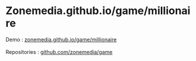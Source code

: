 # Zonemedia.github.io/game/millionaire
Demo : <a href="https://zonemedia.github.io/game/millionaire">zonemedia.github.io/game/millionaire</a>
<br />
<br />
Repositories : <a href="https://github.com/zonemedia/game">github.com/zonemedia/game</a>
